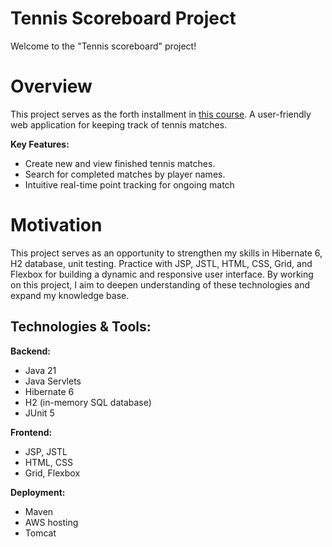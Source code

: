 # Tennis Scoreboard Project

Welcome to the "Tennis scoreboard" project!

# Overview

This project serves as the forth installment in
[this course](https://zhukovsd.github.io/java-backend-learning-course/Projects/TennisScoreboard/).
A user-friendly web application for keeping track of tennis matches. 

**Key Features:**
- Create new and view finished tennis matches.
- Search for completed matches by player names.
- Intuitive real-time point tracking for ongoing match 

# Motivation

This project serves as an opportunity to strengthen my skills in Hibernate 6, H2 database, unit testing. 
Practice with JSP, JSTL, HTML, CSS, Grid, and Flexbox for building a dynamic and responsive user interface. 
By working on this project, I aim to deepen understanding of these technologies and expand my knowledge base.

## Technologies & Tools:

**Backend:**
- Java 21
- Java Servlets
- Hibernate 6
- H2 (in-memory SQL database)
- JUnit 5

**Frontend:**
- JSP, JSTL
- HTML, CSS
- Grid, Flexbox

**Deployment:**
- Maven
- AWS hosting
- Tomcat